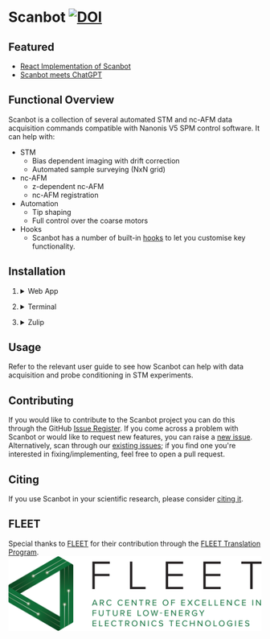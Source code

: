 # Scanbot       [![DOI](https://zenodo.org/badge/487719232.svg)](https://zenodo.org/badge/latestdoi/487719232)

## Featured
* [React Implementation of Scanbot](./featured/#web-app)<br>
* [Scanbot meets ChatGPT](./featured/#scanbot-meets-chatgpt)

## Functional Overview
Scanbot is a collection of several automated STM and nc-AFM data acquisition commands compatible with Nanonis V5 SPM control software. It can help with:

* STM
    - Bias dependent imaging with drift correction
    - Automated sample surveying (NxN grid)
* nc-AFM
    - z-dependent nc-AFM
    - nc-AFM registration
* Automation
    - Tip shaping
    - Full control over the coarse motors
* Hooks
    - Scanbot has a number of built-in [hooks](./hooks) to let you customise key functionality.
    
## Installation

1. <details>
    <summary>Web App</summary>
    Scanbot has been implemented as a web application using [React](https://react.dev/).
    
    On Windows, the easiest way to use it is by [downloading and running the .exe](https://firebasestorage.googleapis.com/v0/b/scanbot-46390.appspot.com/o/scanbot-react%2FScanbot_V4.zip?alt=media&token=c65a5346-41bc-4dd8-b547-0cb598a031bd).
    
    Alternatively, you can install Scanbot from its source:

    1. Clone the [nanonisTCP interface](https://github.com/New-Horizons-SPM/nanonisTCP), navigate to the root directory and run ```pip install .```
    2. Clone the [Scanbot repository](https://github.com/New-Horizons-SPM/scanbot), navigate to the root directory, and run ```pip install .```
    3. Install node.js from [here](https://nodejs.org/en) or if you're using anaconda, run conda install conda-forge::nodejs
    4. Navigate to ```~/scanbot/scanbot``` and run ```npm install```
    5. Start the server: navigate to ```~/scanbot/server/``` and run ```python server.py```
    6. Start the web app: navigate to ```~/scanbot/scanbot/``` and run ```npm start```

    <br>
    
    <strong>Test Scanbot with the Nanonis V5 Simulator</strong> before integrating it with your STM by following [these instructions](./web-app-test).

    <strong>General user guide available [here](./web-app)</strong>.
  </details>

2. <details>
    <summary>Terminal</summary>
    Running Scanbot from a terminal:
    <br><br>
    1. Clone the [nanonisTCP interface](https://github.com/New-Horizons-SPM/nanonisTCP), navigate to the root directory and run ```pip install .```
    2. Clone the [Scanbot repository](https://github.com/New-Horizons-SPM/scanbot), navigate to the root directory, and run ```pip install .```
    3. Run ```python scanbot_interface.py -c```

    <br>
    For a full list of Scanbot commands, see [commands](./commands). Alternatively run the ```help``` command or, for help with a specific command, run ```help <command_name>```.
  </details>

3. <details>
    <summary>Zulip</summary>
    Running via zulip is the most flexible implementation of Scanbot. You can send commands and receive data from anywhere and in real time via chat streams.
    <br><br>
    1. Clone the [nanonisTCP interface](https://github.com/New-Horizons-SPM/nanonisTCP), navigate to the root directory and run ```pip install .```
    2. Clone the [Scanbot repository](https://github.com/New-Horizons-SPM/scanbot), navigate to the root directory, and run ```pip install .```
    3. Install zulip and zulip_bots
        
        ```pip install zulip```<br>
        ```pip install zulip_bots```
        
    4. [Create a zulip bot](https://zulip.com/help/add-a-bot-or-integration) and download the zuliprc file

    5. Add the following lines to scanbot_config.ini:
        
        ```zuliprc=<path_to_zuliprc>```<br>
        ```upload_method=zulip```

    6. Run ```python scanbot_interface.py -z```
    7. Run [commands](./commands) by sending messages to the Zulip bot

    <br>
    For a full list of Scanbot commands, see [commands](./commands). Alternatively run the ```help``` command or, for help with a specific command, run ```help <command_name>```.
  </details>

## Usage

Refer to the relevant user guide to see how Scanbot can help with data acquisition and probe conditioning in STM experiments.

## Contributing
If you would like to contribute to the Scanbot project you can do this through the GitHub [Issue Register](https://github.com/New-Horizons-SPM/scanbot/issues).
If you come across a problem with Scanbot or would like to request new features, you can raise a [new issue](https://github.com/New-Horizons-SPM/scanbot/issues/new).
Alternatively, scan through our [existing issues](https://github.com/New-Horizons-SPM/scanbot/issues); if you find one you're interested in fixing/implementing, feel free to open a pull request.

## Citing

If you use Scanbot in your scientific research, please consider [citing it](https://zenodo.org/badge/latestdoi/487719232).

## FLEET
Special thanks to [FLEET](https://www.fleet.org.au/) for their contribution through the [FLEET Translation Program](https://www.fleet.org.au/translation/#:~:text=A%20new%20FLEET%20program%20provides,translation%20skills%20in%20Centre%20membership.).
![FLEETLogo](fleet-logo.png)